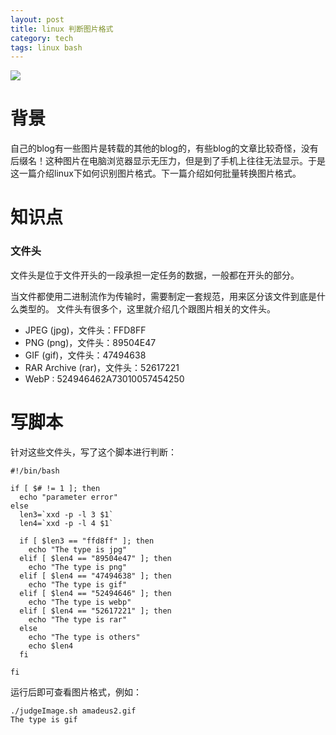 ```yaml
---
layout: post
title: linux 判断图片格式
category: tech
tags: linux bash
---
```


![](https://cdn.kelu.org/blog/tags/linux.jpg)

# 背景

自己的blog有一些图片是转载的其他的blog的，有些blog的文章比较奇怪，没有后缀名！这种图片在电脑浏览器显示无压力，但是到了手机上往往无法显示。于是这一篇介绍linux下如何识别图片格式。下一篇介绍如何批量转换图片格式。



# 知识点

### 文件头

文件头是位于文件开头的一段承担一定任务的数据，一般都在开头的部分。

当文件都使用二进制流作为传输时，需要制定一套规范，用来区分该文件到底是什么类型的。 文件头有很多个，这里就介绍几个跟图片相关的文件头。



* JPEG (jpg)，文件头：FFD8FF
* PNG (png)，文件头：89504E47
* GIF (gif)，文件头：47494638
* RAR Archive (rar)，文件头：52617221
* WebP : 524946462A73010057454250 

# 写脚本

针对这些文件头，写了这个脚本进行判断：

```
#!/bin/bash

if [ $# != 1 ]; then
  echo "parameter error"
else
  len3=`xxd -p -l 3 $1`
  len4=`xxd -p -l 4 $1`

  if [ $len3 == "ffd8ff" ]; then
    echo "The type is jpg"
  elif [ $len4 == "89504e47" ]; then
    echo "The type is png"
  elif [ $len4 == "47494638" ]; then
    echo "The type is gif"
  elif [ $len4 == "52494646" ]; then
    echo "The type is webp"
  elif [ $len4 == "52617221" ]; then
    echo "The type is rar"
  else
    echo "The type is others"
    echo $len4
  fi

fi
```

运行后即可查看图片格式，例如：

```
./judgeImage.sh amadeus2.gif
The type is gif
```


